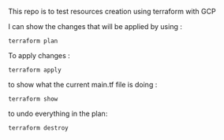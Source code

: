 This repo is to test resources creation using terraform with GCP 

I can show the changes that will be applied by using : 

``` terraform plan ```

To apply changes : 

``` terraform apply ```

to show what the current main.tf file is doing : 

``` terraform show ```

to undo everything in the plan: 

``` terraform destroy ```
